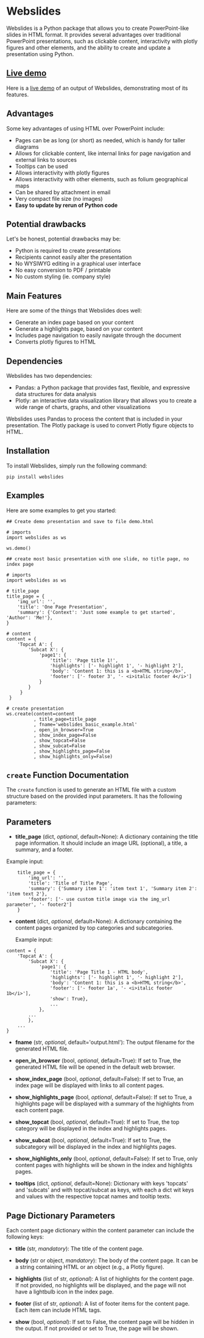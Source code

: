 # Webslides

Webslides is a Python package that allows you to create PowerPoint-like slides in HTML format. It provides several advantages over traditional PowerPoint presentations, such as clickable content, interactivity with plotly figures and other elements, and the ability to create and update a presentation using Python.

## [Live demo](https://datadept.nl/webslides/demo.html)
Here is a [live demo](https://datadept.nl/webslides/demo.html) of an output of Webslides, demonstrating most of its features.

## Advantages

Some key advantages of using HTML over PowerPoint include:

- Pages can be as long (or short) as needed, which is handy for taller diagrams
- Allows for clickable content, like internal links for page navigation and external links to sources
- Tooltips can be used
- Allows interactivity with plotly figures
- Allows interactivity with other elements, such as folium geographical maps
- Can be shared by attachment in email
- Very compact file size (no images)
- **Easy to update by rerun of Python code**

## Potential drawbacks

Let's be honest, potential drawbacks may be:

- Python is required to create presentations
- Recipients cannot easily alter the presentation
- No WYSIWYG editing in a graphical user interface
- No easy conversion to PDF / printable
- No custom styling (ie. company style)

## Main Features

Here are some of the things that Webslides does well:

- Generate an index page based on your content
- Generate a highlights page, based on your content
- Includes page navigation to easily navigate through the document
- Converts plotly figures to HTML

## Dependencies

Webslides has two dependencies:

- Pandas: a Python package that provides fast, flexible, and expressive data structures for data analysis
- Plotly: an interactive data visualization library that allows you to create a wide range of charts, graphs, and other visualizations

Webslides uses Pandas to process the content that is included in your presentation.
The Plotly package is used to convert Plotly figure objects to HTML.

## Installation

To install Webslides, simply run the following command:

`pip install webslides`

## Examples
Here are some examples to get you started:
```
## Create demo presentation and save to file demo.html

# imports
import webslides as ws

ws.demo()
```

```
## create most basic presentation with one slide, no title page, no index page

# imports
import webslides as ws

# title_page
title_page = {
    'img_url': '',
    'title': 'One Page Presentation',
    'summary': {'Context': 'Just some example to get started', 'Author': 'Me!'},
}
    
# content
content = {
    'Topcat A': {
        'Subcat X': {
            'page1': {
                'title': 'Page title 1!',
                'highlights': ['- highlight 1', '- highlight 2'],
                'body': 'Content 1: this is a <b>HTML string</b>',
                'footer': ['- footer 3', '- <i>italic footer 4</i>']
            }
        }
     }
 }

# create presentation
ws.create(content=content
          , title_page=title_page
          , fname='webslides_basic_example.html'
          , open_in_browser=True
          , show_index_page=False
          , show_topcat=False
          , show_subcat=False
          , show_highlights_page=False
          , show_highlights_only=False)
```

## `create` Function Documentation

The `create` function is used to generate an HTML file with a custom structure based on the provided input parameters. It has the following parameters:

## Parameters

- **title_page** (dict, _optional_, default=None): A dictionary containing the title page information. It should include an image URL (optional), a title, a summary, and a footer.

Example input:
```
    title_page = {
        'img_url': '',
        'title': 'Title of Title Page',
        'summary': {'Summary item 1': 'item text 1', 'Summary item 2': 'item text 2'},
        'footer': ['- use custom title image via the img_url parameter', '- footer2']
    }
```

- **content** (dict, _optional_, default=None): A dictionary containing the content pages organized by top categories and subcategories.


  Example input:
```
content = {
    'Topcat A': {
        'Subcat X': {
            'page1': {
                'title': 'Page Title 1 - HTML body',
                'highlights': ['- highlight 1', '- highlight 2'],
                'body': 'Content 1: this is a <b>HTML string</b>',
                'footer': ['- footer 1a', '- <i>italic footer 1b</i>'],
                'show': True},
                ...
            },
        ...
        },
    ...
}
```
- **fname** (str, _optional_, default='output.html'): The output filename for the generated HTML file.

- **open_in_browser** (bool, _optional_, default=True): If set to True, the generated HTML file will be opened in the default web browser.

- **show_index_page** (bool, _optional_, default=False): If set to True, an index page will be displayed with links to all content pages.

- **show_highlights_page** (bool, _optional_, default=False): If set to True, a highlights page will be displayed with a summary of the highlights from each content page.

- **show_topcat** (bool, _optional_, default=True): If set to True, the top category will be displayed in the index and highlights pages.

- **show_subcat** (bool, _optional_, default=True): If set to True, the subcategory will be displayed in the index and highlights pages.

- **show_highlights_only** (bool, _optional_, default=False): If set to True, only content pages with highlights will be shown in the index and highlights pages.

- **tooltips** (dict, _optional_, default=None): Dictionary with keys 'topcats' and 'subcats' and with topcat/subcat as keys, with each a dict wit keys and values with the respective topcat names and tooltip texts.

## Page Dictionary Parameters

Each content page dictionary within the content parameter can include the following keys:

- **title** (str, _mandatory_): The title of the content page.

- **body** (str or object, _mandatory_): The body of the content page. It can be a string containing HTML or an object (e.g., a Plotly figure).

- **highlights** (list of str, _optional_): A list of highlights for the content page. If not provided, no highlights will be displayed, and the page will not have a lightbulb icon in the index page.

- **footer** (list of str, _optional_): A list of footer items for the content page. Each item can include HTML tags.

- **show** (bool, _optional_): If set to False, the content page will be hidden in the output. If not provided or set to True, the page will be shown.




